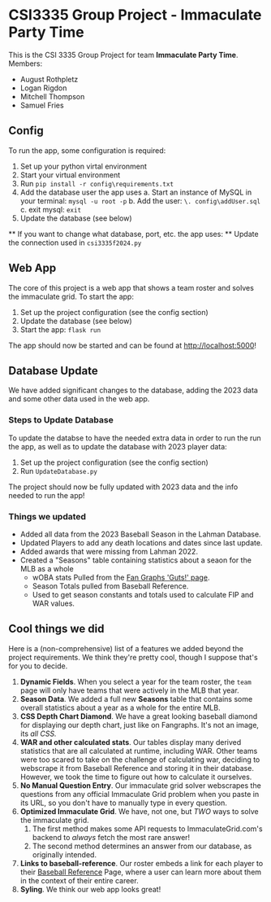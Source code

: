 # CSI3335 Group Project - Immaculate Party Time

This is the CSI 3335 Group Project for team **Immaculate Party Time**.
Members:
- August Rothpletz
- Logan Rigdon
- Mitchell Thompson
- Samuel Fries

## Config 
To run the app, some configuration is required:

1. Set up your python virtal environment
2. Start your virtual environment
3. Run `pip install -r config\requirements.txt`
4. Add the database user the app uses
    a. Start an instance of MySQL in your terminal: `mysql -u root -p`
    b. Add the user: `\. config\addUser.sql`
    c. exit mysql: `exit`
5. Update the database (see below)

** If you want to change what database, port, etc. the app uses: **
Update the connection used in `csi3335f2024.py`

## Web App
The core of this project is a web app that shows a team roster and solves the immaculate grid.
To start the app:
1. Set up the project configuration (see the config section)
2. Update the database (see below)
3. Start the app: `flask run`

The app should now be started and can be found at [http://localhost:5000](http://localhost:5000)!

## Database Update

We have added significant changes to the database, adding the 2023 data and some other data used in the web app.

### Steps to Update Database

To update the databse to have the needed extra data in order to run the run the app, as well as to update the database with 2023 player data:
1. Set up the project configuration (see the config section)
2. Run `UpdateDatabase.py`

The project should now be fully updated with 2023 data and the info needed to run the app!

### Things we updated
- Added all data from the 2023 Baseball Season in the Lahman Database.
- Updated Players to add any death locations and dates since last update.
- Added awards that were missing from Lahman 2022.
- Created a "Seasons" table containing statistics about a seaon for the MLB as a whole
   - wOBA stats Pulled from the [Fan Graphs 'Guts!' page](https://www.fangraphs.com/guts.aspx).
   - Season Totals pulled from Baseball Reference.
   - Used to get season constants and totals used to calculate FIP and WAR values.


## Cool things we did

Here is a (non-comprehensive) list of a features we added beyond the project requirements. We think they're pretty cool, though I suppose that's for you to decide.
1. **Dynamic Fields**. When you select a year for the team roster, the `team` page will only have teams that were actively in the MLB that year.
2. **Season Data**. We added a full new **Seasons** table that contains some overall statistics about a year as a whole for the entire MLB.
3. **CSS Depth Chart Diamond**. We have a great looking baseball diamond for displaying our depth chart, just like on Fangraphs. It's not an image, its _all CSS._
4. **WAR and other calculated stats**. Our tables display many derived statistics that are all calculated at runtime, including WAR. Other teams were too scared to take on the challenge of calculating war, deciding to webscrape it from Baseball Reference and storing it in their database. However, we took the time to figure out how to calculate it ourselves.
5. **No Manual Question Entry**. Our immaculate grid solver webscrapes the questions from any official Immaculate Grid problem when you paste in its URL, so you don't have to manually type in every question.
6. **Optimized Immaculate Grid**. We have, not one, but _TWO_ ways to solve the immaculate grid.
   1. The first method makes some API requests to ImmaculateGrid.com's backend to _always_ fetch the most rare answer!
   2. The second method determines an answer from our database, as originally intended.
7. **Links to baseball-reference**. Our roster embeds a link for each player to their [Baseball Reference](https://www.baseball-reference.com/players/) Page, where a user can learn more about them in the context of their entire career.
8. **Syling**. We think our web app looks great!